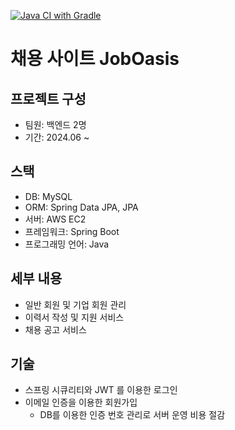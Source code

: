 [![Java CI with Gradle](https://github.com/JobOasis/backend/actions/workflows/gradle.yml/badge.svg)](https://github.com/JobOasis/backend/actions/workflows/gradle.yml)

# 채용 사이트 JobOasis

## 프로젝트 구성
 * 팀원: 백엔드 2명
 * 기간: 2024.06 ~

## 스택
 * DB: MySQL
 * ORM: Spring Data JPA, JPA
 * 서버: AWS EC2
 * 프레임워크: Spring Boot
 * 프로그래밍 언어: Java

## 세부 내용
 * 일반 회원 및 기업 회원 관리
 * 이력서 작성 및 지원 서비스
 * 채용 공고 서비스

## 기술
 * 스프링 시큐리티와 JWT 를 이용한 로그인
 * 이메일 인증을 이용한 회원가입
   + DB를 이용한 인증 번호 관리로 서버 운영 비용 절감

